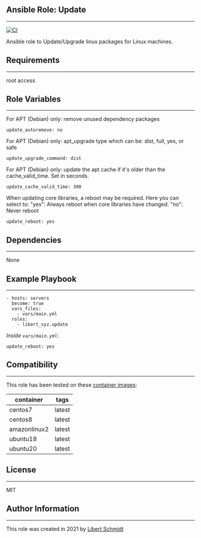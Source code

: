 ## Ansible Role: Update
----------------------

[![CI](https://github.com/libert-xyz/ansible-role-update/workflows/CI/badge.svg?event=push)](https://github.com/libert-xyz/ansible-role-update/actions?query=workflow%3ACI)

Ansible role to Update/Upgrade linux packages for Linux machines.

## Requirements
------------

root access


## Role Variables
--------------

For APT (Debian) only: remove unused dependency packages

    update_autoremove: no

For APT (Debian) only: apt_upgrade type which can be: dist, full, yes, or safe

    update_upgrade_command: dist

For APT (Debian) only: update the apt cache if it's older than the cache_valid_time. Set in seconds.

    update_cache_valid_time: 300

When updating core libraries, a reboot may be required. Here you can select to:
 "yes": Always reboot when core libraries have changed.
 "no": Never reboot

    update_reboot: yes

## Dependencies
------------

None

## Example Playbook
----------------

    - hosts: servers
      become: true
      vars_files:
        - vars/main.yml
      roles:
        - libert_xyz.update

*Inside `vars/main.yml`*:

    update_reboot: yes


## Compatibility
------------

This role has been tested on these [container images](https://hub.docker.com/u/libertxyz):

|container|tags|
|---------|----|
|centos7|latest|
|centos8|latest|
|amazonlinux2|latest|
|ubuntu18|latest|
|ubuntu20|latest|

## License
 -------

MIT

## Author Information
------------------

This role was created in 2021 by [Libert Schmidt](https://libert.xyz)